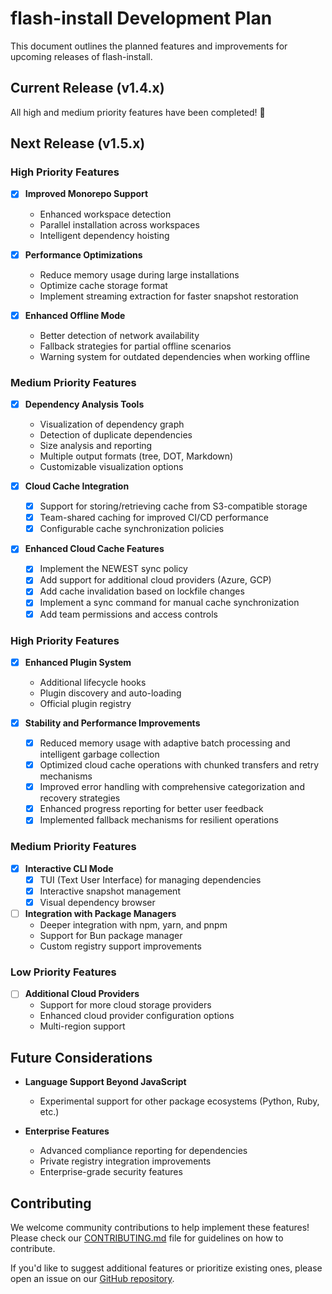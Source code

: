 # flash-install Development Plan

This document outlines the planned features and improvements for upcoming releases of flash-install.

## Current Release (v1.4.x)

All high and medium priority features have been completed! 🎉

## Next Release (v1.5.x)

### High Priority Features

- [x] **Improved Monorepo Support**
  - Enhanced workspace detection
  - Parallel installation across workspaces
  - Intelligent dependency hoisting

- [x] **Performance Optimizations**
  - Reduce memory usage during large installations
  - Optimize cache storage format
  - Implement streaming extraction for faster snapshot restoration

- [x] **Enhanced Offline Mode**
  - Better detection of network availability
  - Fallback strategies for partial offline scenarios
  - Warning system for outdated dependencies when working offline

### Medium Priority Features

- [x] **Dependency Analysis Tools**
  - Visualization of dependency graph
  - Detection of duplicate dependencies
  - Size analysis and reporting
  - Multiple output formats (tree, DOT, Markdown)
  - Customizable visualization options

- [x] **Cloud Cache Integration**
  - [x] Support for storing/retrieving cache from S3-compatible storage
  - [x] Team-shared caching for improved CI/CD performance
  - [x] Configurable cache synchronization policies

- [x] **Enhanced Cloud Cache Features**
  - [x] Implement the NEWEST sync policy
  - [x] Add support for additional cloud providers (Azure, GCP)
  - [x] Add cache invalidation based on lockfile changes
  - [x] Implement a sync command for manual cache synchronization
  - [x] Add team permissions and access controls

### High Priority Features

- [x] **Enhanced Plugin System**
  - Additional lifecycle hooks
  - Plugin discovery and auto-loading
  - Official plugin registry

- [x] **Stability and Performance Improvements**
  - [x] Reduced memory usage with adaptive batch processing and intelligent garbage collection
  - [x] Optimized cloud cache operations with chunked transfers and retry mechanisms
  - [x] Improved error handling with comprehensive categorization and recovery strategies
  - [x] Enhanced progress reporting for better user feedback
  - [x] Implemented fallback mechanisms for resilient operations

### Medium Priority Features

- [x] **Interactive CLI Mode**
  - [x] TUI (Text User Interface) for managing dependencies
  - [x] Interactive snapshot management
  - [x] Visual dependency browser

- [ ] **Integration with Package Managers**
  - Deeper integration with npm, yarn, and pnpm
  - Support for Bun package manager
  - Custom registry support improvements

### Low Priority Features

- [ ] **Additional Cloud Providers**
  - Support for more cloud storage providers
  - Enhanced cloud provider configuration options
  - Multi-region support

## Future Considerations

- **Language Support Beyond JavaScript**
  - Experimental support for other package ecosystems (Python, Ruby, etc.)

- **Enterprise Features**
  - Advanced compliance reporting for dependencies
  - Private registry integration improvements
  - Enterprise-grade security features

## Contributing

We welcome community contributions to help implement these features! Please check our [CONTRIBUTING.md](CONTRIBUTING.md) file for guidelines on how to contribute.

If you'd like to suggest additional features or prioritize existing ones, please open an issue on our [GitHub repository](https://github.com/Nom-nom-hub/flash-install/issues).